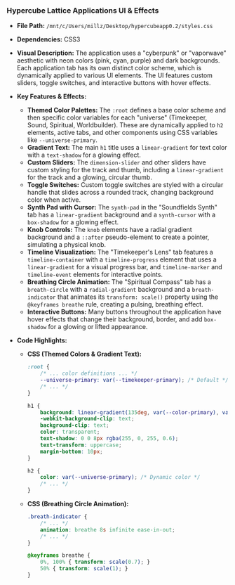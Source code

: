 
### Hypercube Lattice Applications UI & Effects

*   **File Path:** `/mnt/c/Users/millz/Desktop/hypercubeapp0.2/styles.css`
*   **Dependencies:** CSS3
*   **Visual Description:** The application uses a "cyberpunk" or "vaporwave" aesthetic with neon colors (pink, cyan, purple) and dark backgrounds. Each application tab has its own distinct color scheme, which is dynamically applied to various UI elements. The UI features custom sliders, toggle switches, and interactive buttons with hover effects.
*   **Key Features & Effects:**
    *   **Themed Color Palettes:** The `:root` defines a base color scheme and then specific color variables for each "universe" (Timekeeper, Sound, Spiritual, Worldbuilder). These are dynamically applied to `h2` elements, active tabs, and other components using CSS variables like `--universe-primary`.
    *   **Gradient Text:** The main `h1` title uses a `linear-gradient` for text color with a `text-shadow` for a glowing effect.
    *   **Custom Sliders:** The `dimension-slider` and other sliders have custom styling for the track and thumb, including a `linear-gradient` for the track and a glowing, circular thumb.
    *   **Toggle Switches:** Custom toggle switches are styled with a circular handle that slides across a rounded track, changing background color when active.
    *   **Synth Pad with Cursor:** The `synth-pad` in the "Soundfields Synth" tab has a `linear-gradient` background and a `synth-cursor` with a `box-shadow` for a glowing effect.
    *   **Knob Controls:** The `knob` elements have a radial gradient background and a `::after` pseudo-element to create a pointer, simulating a physical knob.
    *   **Timeline Visualization:** The "Timekeeper's Lens" tab features a `timeline-container` with a `timeline-progress` element that uses a `linear-gradient` for a visual progress bar, and `timeline-marker` and `timeline-event` elements for interactive points.
    *   **Breathing Circle Animation:** The "Spiritual Compass" tab has a `breath-circle` with a `radial-gradient` background and a `breath-indicator` that animates its `transform: scale()` property using the `@keyframes breathe` rule, creating a pulsing, breathing effect.
    *   **Interactive Buttons:** Many buttons throughout the application have hover effects that change their background, border, and add `box-shadow` for a glowing or lifted appearance.
*   **Code Highlights:**

    *   **CSS (Themed Colors & Gradient Text):**
        ```css
        :root {
            /* ... color definitions ... */
            --universe-primary: var(--timekeeper-primary); /* Default */
            /* ... */
        }

        h1 {
            background: linear-gradient(135deg, var(--color-primary), var(--color-tertiary));
            -webkit-background-clip: text;
            background-clip: text;
            color: transparent;
            text-shadow: 0 0 8px rgba(255, 0, 255, 0.6);
            text-transform: uppercase;
            margin-bottom: 10px;
        }

        h2 {
            color: var(--universe-primary); /* Dynamic color */
            /* ... */
        }
        ```

    *   **CSS (Breathing Circle Animation):**
        ```css
        .breath-indicator {
            /* ... */
            animation: breathe 8s infinite ease-in-out;
            /* ... */
        }

        @keyframes breathe {
            0%, 100% { transform: scale(0.7); }
            50% { transform: scale(1); }
        }
        ```
